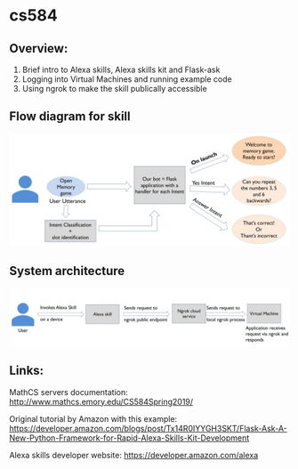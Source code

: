 #  cs584
## Overview:
  1. Brief intro to Alexa skills, Alexa skills kit and Flask-ask 
  2. Logging into Virtual Machines and running example code 
  3. Using ngrok to make the skill publically accessible
  
## Flow diagram for skill

![alt text](https://github.com/harshita-rygbee/cs584/blob/master/architecture.jpg)

## System architecture

![alt text](https://github.com/harshita-rygbee/cs584/blob/master/systemarchitecture.jpg)
## Links:
MathCS servers documentation: http://www.mathcs.emory.edu/CS584Spring2019/

Original tutorial by Amazon with this example: https://developer.amazon.com/blogs/post/Tx14R0IYYGH3SKT/Flask-Ask-A-New-Python-Framework-for-Rapid-Alexa-Skills-Kit-Development

Alexa skills developer website: https://developer.amazon.com/alexa

